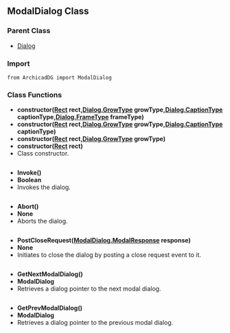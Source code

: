 ## ModalDialog Class

### Parent Class
* [Dialog](Dialog.md)

### Import
```
from ArchicadDG import ModalDialog
``` 

### Class Functions

* **constructor([Rect](../Rect.md) rect,[Dialog.GrowType](Dialog_GrowType.md) growType,[Dialog.CaptionType](Dialog_CaptionType.md) captionType,[Dialog.FrameType](Dialog_FrameType.md) frameType)**
* **constructor([Rect](../Rect.md) rect,[Dialog.GrowType](Dialog_GrowType.md) growType,[Dialog.CaptionType](Dialog_CaptionType.md) captionType)**
* **constructor([Rect](../Rect.md) rect,[Dialog.GrowType](Dialog_GrowType.md) growType)**
* **constructor([Rect](../Rect.md) rect)**
* Class constructor.
```

```

* **Invoke()**
* **Boolean**
* Invokes the dialog.
```

```


* **Abort()**
* **None**
* Aborts the dialog.

```

```

* **PostCloseRequest([ModalDialog.ModalResponse](ModalDialog_ModalResponse.md) response)**
* **None**
* Initiates to close the dialog by posting a close request event to it.

```

```

* **GetNextModalDialog()**
* **ModalDialog**
* Retrieves a dialog pointer to the next modal dialog.

```

```

* **GetPrevModalDialog()**
* **ModalDialog**
* Retrieves a dialog pointer to the previous modal dialog.

```

```
